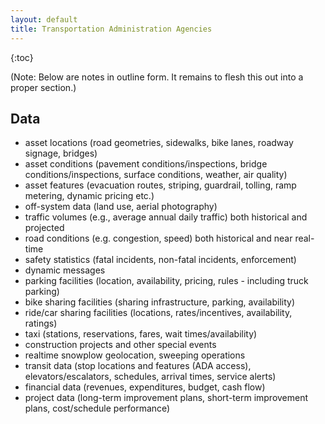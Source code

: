 ```yaml
---
layout: default
title: Transportation Administration Agencies
---
```


{:toc}

(Note: Below are notes in outline form. It remains to flesh this out into a proper section.)

## Data

* asset locations (road geometries, sidewalks, bike lanes, roadway signage, bridges)
* asset conditions (pavement conditions/inspections, bridge conditions/inspections, surface conditions, weather, air quality)
* asset features (evacuation routes, striping, guardrail, tolling, ramp metering, dynamic pricing etc.)
* off-system data (land use, aerial photography)
* traffic volumes (e.g., average annual daily traffic) both historical and projected
* road conditions (e.g. congestion, speed) both historical and near real-time
* safety statistics (fatal incidents, non-fatal incidents, enforcement)
* dynamic messages
* parking facilities (location, availability, pricing, rules - including truck parking)
* bike sharing facilities (sharing infrastructure, parking, availability)
* ride/car sharing facilities (locations, rates/incentives, availability, ratings)
* taxi (stations, reservations, fares, wait times/availability)
* construction projects and other special events
* realtime snowplow geolocation, sweeping operations
* transit data (stop locations and features (ADA access), elevators/escalators, schedules, arrival times, service alerts)
* financial data (revenues, expenditures, budget, cash flow)
* project data (long-term improvement plans, short-term improvement plans, cost/schedule performance)
